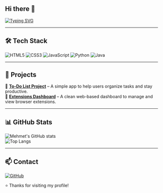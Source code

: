## Hi there 👋

<!-- Typing Effect -->
[![Typing SVG](https://readme-typing-svg.demolab.com?font=Fira+Code&pause=1000&color=F7D746&width=435&lines=Hi+there!+I'm+Mehmet+%F0%9F%91%8B;Turning+ideas+into+reality+with+code+%F0%9F%9A%80;Always+learning+and+building+%F0%9F%92%BB)](https://git.io/typing-svg)

---

## 🛠 Tech Stack

![HTML5](https://img.shields.io/badge/HTML5-E34F26?style=for-the-badge&logo=html5&logoColor=white)
![CSS3](https://img.shields.io/badge/CSS3-1572B6?style=for-the-badge&logo=css3&logoColor=white)
![JavaScript](https://img.shields.io/badge/JavaScript-F7E01D?style=for-the-badge&logo=javascript&logoColor=black)
![Python](https://img.shields.io/badge/Python-3670A0?style=for-the-badge&logo=python&logoColor=ffdd54)
![Java](https://img.shields.io/badge/Java-007396?style=for-the-badge&logo=java&logoColor=white)

---

## 📂 Projects

🚀 **[To-Do List Project](#)** – A simple app to help users organize tasks and stay productive.  
🧩 **[Extensions Dashboard](#)** – A clean web-based dashboard to manage and view browser extensions.

---

## 📊 GitHub Stats

![Mehmet's GitHub stats](https://github-readme-stats.vercel.app/api?username=mehmett09&show_icons=true&theme=radical)  
![Top Langs](https://github-readme-stats.vercel.app/api/top-langs/?username=mehmett09&layout=compact&theme=radical)

---

## 📫 Contact

[![GitHub](https://img.shields.io/badge/GitHub-100000?style=for-the-badge&logo=github&logoColor=white)](https://github.com/mehmett09)

⭐ Thanks for visiting my profile!


<!--
**mehmett09/mehmett09** is a ✨ _special_ ✨ repository because its `README.md` (this file) appears on your GitHub profile.

Here are some ideas to get you started:

- 🔭 I’m currently working on ...
- 🌱 I’m currently learning ...
- 👯 I’m looking to collaborate on ...
- 🤔 I’m looking for help with ...
- 💬 Ask me about ...
- 📫 How to reach me: ...
- 😄 Pronouns: ...
- ⚡ Fun fact: ...
-->
